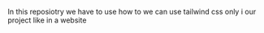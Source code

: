 In this reposiotry we have to use how to we can use tailwind css only i our project like in a website
